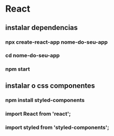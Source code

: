 # React

## instalar dependencias

### npx create-react-app nome-do-seu-app

### cd nome-do-seu-app

### npm start


## instalar o css componentes

### npm install styled-components

### import React from 'react';
### import styled from 'styled-components';

